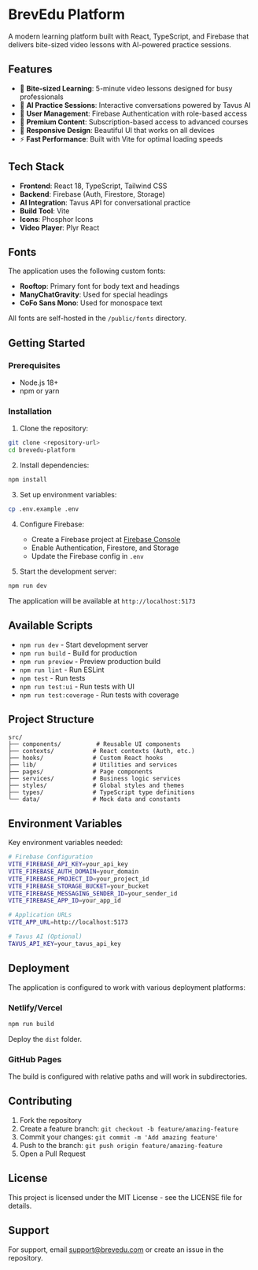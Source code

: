 # BrevEdu Platform

A modern learning platform built with React, TypeScript, and Firebase that delivers bite-sized video lessons with AI-powered practice sessions.

## Features

- 🎯 **Bite-sized Learning**: 5-minute video lessons designed for busy professionals
- 🤖 **AI Practice Sessions**: Interactive conversations powered by Tavus AI
- 👥 **User Management**: Firebase Authentication with role-based access
- 💎 **Premium Content**: Subscription-based access to advanced courses
- 📱 **Responsive Design**: Beautiful UI that works on all devices
- ⚡ **Fast Performance**: Built with Vite for optimal loading speeds

## Tech Stack

- **Frontend**: React 18, TypeScript, Tailwind CSS
- **Backend**: Firebase (Auth, Firestore, Storage)
- **AI Integration**: Tavus API for conversational practice
- **Build Tool**: Vite
- **Icons**: Phosphor Icons
- **Video Player**: Plyr React

## Fonts

The application uses the following custom fonts:

- **Rooftop**: Primary font for body text and headings
- **ManyChatGravity**: Used for special headings
- **CoFo Sans Mono**: Used for monospace text

All fonts are self-hosted in the `/public/fonts` directory.

## Getting Started

### Prerequisites

- Node.js 18+ 
- npm or yarn

### Installation

1. Clone the repository:
```bash
git clone <repository-url>
cd brevedu-platform
```

2. Install dependencies:
```bash
npm install
```

3. Set up environment variables:
```bash
cp .env.example .env
```

4. Configure Firebase:
   - Create a Firebase project at [Firebase Console](https://console.firebase.google.com)
   - Enable Authentication, Firestore, and Storage
   - Update the Firebase config in `.env`

5. Start the development server:
```bash
npm run dev
```

The application will be available at `http://localhost:5173`

## Available Scripts

- `npm run dev` - Start development server
- `npm run build` - Build for production
- `npm run preview` - Preview production build
- `npm run lint` - Run ESLint
- `npm test` - Run tests
- `npm run test:ui` - Run tests with UI
- `npm run test:coverage` - Run tests with coverage

## Project Structure

```
src/
├── components/          # Reusable UI components
├── contexts/           # React contexts (Auth, etc.)
├── hooks/              # Custom React hooks
├── lib/                # Utilities and services
├── pages/              # Page components
├── services/           # Business logic services
├── styles/             # Global styles and themes
├── types/              # TypeScript type definitions
└── data/               # Mock data and constants
```

## Environment Variables

Key environment variables needed:

```bash
# Firebase Configuration
VITE_FIREBASE_API_KEY=your_api_key
VITE_FIREBASE_AUTH_DOMAIN=your_domain
VITE_FIREBASE_PROJECT_ID=your_project_id
VITE_FIREBASE_STORAGE_BUCKET=your_bucket
VITE_FIREBASE_MESSAGING_SENDER_ID=your_sender_id
VITE_FIREBASE_APP_ID=your_app_id

# Application URLs
VITE_APP_URL=http://localhost:5173

# Tavus AI (Optional)
TAVUS_API_KEY=your_tavus_api_key
```

## Deployment

The application is configured to work with various deployment platforms:

### Netlify/Vercel
```bash
npm run build
```
Deploy the `dist` folder.

### GitHub Pages
The build is configured with relative paths and will work in subdirectories.

## Contributing

1. Fork the repository
2. Create a feature branch: `git checkout -b feature/amazing-feature`
3. Commit your changes: `git commit -m 'Add amazing feature'`
4. Push to the branch: `git push origin feature/amazing-feature`
5. Open a Pull Request

## License

This project is licensed under the MIT License - see the LICENSE file for details.

## Support

For support, email support@brevedu.com or create an issue in the repository.